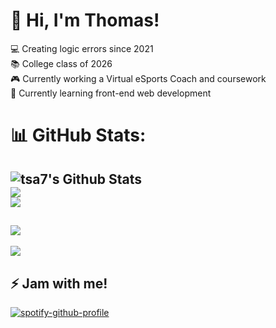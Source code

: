 # 🚀 Hi, I'm Thomas!
💻 Creating logic errors since 2021<br>📚 College class of 2026<br>🎮 Currently working a Virtual eSports Coach and coursework<br>🌱 Currently learning front-end web development
# 📊 GitHub Stats:
![tsa7's Github Stats](https://github-readme-stats.vercel.app/api?username=tsa7&theme=transparent&hide_border=false&include_all_commits=true&count_private=true)<br/>
![](https://github-readme-streak-stats.herokuapp.com/?user=tsa7&theme=transparent&hide_border=false)<br/>
![](https://github-readme-stats.vercel.app/api/top-langs/?username=tsa7&theme=transparent&hide_border=false&include_all_commits=true&count_private=true&layout=compact)
---
![](https://github-profile-trophy.vercel.app/?username=tsa7&theme=transparent&no-frame=false&no-bg=true&margin-w=4)
---
[![](https://visitcount.itsvg.in/api?id=tsa7&icon=0&color=1)](https://visitcount.itsvg.in)
## ⚡ Jam with me!
[![spotify-github-profile](https://spotify-github-profile.vercel.app/api/view?uid=eg0o54vfgdcynpacy48818rpt&cover_image=true&theme=natemoo-re&show_offline=true&background_color=121212&interchange=true&bar_color=53b14f&bar_color_cover=true)](https://spotify-github-profile.vercel.app/api/view?uid=eg0o54vfgdcynpacy48818rpt&redirect=true)
